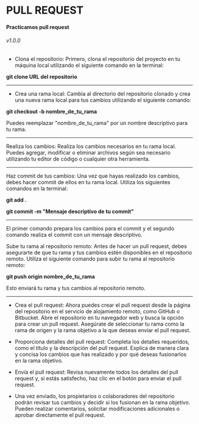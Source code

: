 # PULL REQUEST
#### Practicamos pull request
###### v1.0.0

- Clona el repositorio: Primero, clona el repositorio del proyecto en tu máquina local utilizando el siguiente comando en la terminal:

**git clone URL del repositorio**

---------------

- Crea una rama local: Cambia al directorio del repositorio clonado y crea una nueva rama local para tus cambios utilizando el siguiente comando:

**git checkout -b nombre_de_tu_rama**


Puedes reemplazar "nombre_de_tu_rama" por un nombre descriptivo para tu rama.

----------------

Realiza los cambios: Realiza los cambios necesarios en tu rama local. Puedes agregar, modificar o eliminar archivos según sea necesario utilizando tu editor de código o cualquier otra herramienta.

----------------------

Haz commit de tus cambios: Una vez que hayas realizado los cambios, debes hacer commit de ellos en tu rama local. Utiliza los siguientes comandos en la terminal:

**git add .**

**git commit -m "Mensaje descriptivo de tu commit"**

----------------------------

El primer comando prepara los cambios para el commit y el segundo comando realiza el commit con un mensaje descriptivo.

Sube tu rama al repositorio remoto: Antes de hacer un pull request, debes asegurarte de que tu rama y tus cambios estén disponibles en el repositorio remoto. Utiliza el siguiente comando para subir tu rama al repositorio remoto:

**git push origin nombre_de_tu_rama**

Esto enviará tu rama y tus cambios al repositorio remoto.

----------------------



- Crea el pull request: Ahora puedes crear el pull request desde la página del repositorio en el servicio de alojamiento remoto, como GitHub o Bitbucket. Abre el repositorio en tu navegador web y busca la opción para crear un pull request. Asegúrate de seleccionar tu rama como la rama de origen y la rama objetivo a la que deseas enviar el pull request.

- Proporciona detalles del pull request: Completa los detalles requeridos, como el título y la descripción del pull request. Explica de manera clara y concisa los cambios que has realizado y por qué deseas fusionarlos en la rama objetivo.

- Envía el pull request: Revisa nuevamente todos los detalles del pull request y, si estás satisfecho, haz clic en el botón para enviar el pull request.

- Una vez enviado, los propietarios o colaboradores del repositorio podrán revisar tus cambios y decidir si los fusionan en la rama objetivo. Pueden realizar comentarios, solicitar modificaciones adicionales o aprobar directamente el pull request.

